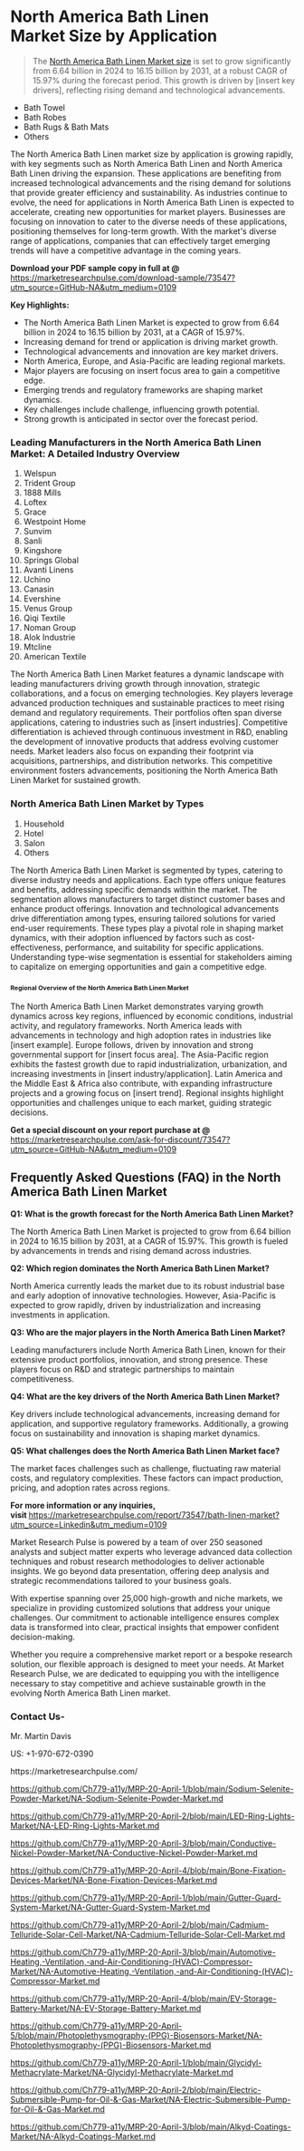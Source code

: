 <h1>North America Bath Linen Market&nbsp;Size by Application</h1><blockquote><p>The <a href="https://marketresearchpulse.com/download-sample/73547?utm_source=GitHub-NA&amp;utm_medium=0109">North America Bath Linen Market size</a> is set to grow significantly from 6.64 billion in 2024 to 16.15 billion by 2031, at a robust CAGR of 15.97% during the forecast period. This growth is driven by [insert key drivers], reflecting rising demand and technological advancements.</p></blockquote><ul><li>Bath Towel<li> Bath Robes<li> Bath Rugs & Bath Mats<li> Others</li></ul><p>The North America Bath Linen market size by application is growing rapidly, with key segments such as North America Bath Linen and North America Bath Linen driving the expansion. These applications are benefiting from increased technological advancements and the rising demand for solutions that provide greater efficiency and sustainability. As industries continue to evolve, the need for applications in North America Bath Linen is expected to accelerate, creating new opportunities for market players. Businesses are focusing on innovation to cater to the diverse needs of these applications, positioning themselves for long-term growth. With the market's diverse range of applications, companies that can effectively target emerging trends will have a competitive advantage in the coming years.</p><p><strong>Download your PDF sample copy in full at @ </strong><a href="https://marketresearchpulse.com/download-sample/73547?utm_source=GitHub-NA&amp;utm_medium=0109">https://marketresearchpulse.com/download-sample/73547?utm_source=GitHub-NA&amp;utm_medium=0109</a></p><p><strong>Key Highlights: </strong></p><ul><li>The North America Bath Linen Market is expected to grow from 6.64 billion in 2024 to 16.15 billion by 2031, at a CAGR of 15.97%.</li><li>Increasing demand for trend or application is driving market growth.</li><li>Technological advancements and innovation are key market drivers.</li><li>North America, Europe, and Asia-Pacific are leading regional markets.</li><li>Major players are focusing on insert focus area to gain a competitive edge.</li><li>Emerging trends and regulatory frameworks are shaping market dynamics.</li><li>Key challenges include challenge, influencing growth potential.</li><li>Strong growth is anticipated in sector over the forecast period.</li></ul><h3>Leading Manufacturers in the North America Bath Linen Market: A Detailed Industry Overview</h3><ol><li>Welspun</li><li>Trident Group</li><li>1888 Mills</li><li>Loftex</li><li>Grace</li><li>Westpoint Home</li><li>Sunvim</li><li>Sanli</li><li>Kingshore</li><li>Springs Global</li><li>Avanti Linens</li><li>Uchino</li><li>Canasin</li><li>Evershine</li><li>Venus Group</li><li>Qiqi Textile</li><li>Noman Group</li><li>Alok Industrie</li><li>Mtcline</li><li>American Textile</li></ol><div class="flex max-w-full flex-col flex-grow"><div class="min-h-8 text-message flex w-full flex-col items-end gap-2 whitespace-normal break-words [.text-message+&amp;]:mt-5" dir="auto" data-message-author-role="assistant" data-message-id="fd8432e4-4910-450d-b182-61b7bfb0a01f" data-message-model-slug="gpt-4o"><div class="flex w-full flex-col gap-1 empty:hidden first:pt-[3px]"><div class="markdown prose w-full break-words dark:prose-invert light"><p>The North America Bath Linen Market features a dynamic landscape with leading manufacturers driving growth through innovation, strategic collaborations, and a focus on emerging technologies. Key players leverage advanced production techniques and sustainable practices to meet rising demand and regulatory requirements. Their portfolios often span diverse applications, catering to industries such as [insert industries]. Competitive differentiation is achieved through continuous investment in R&amp;D, enabling the development of innovative products that address evolving customer needs. Market leaders also focus on expanding their footprint via acquisitions, partnerships, and distribution networks. This competitive environment fosters advancements, positioning the North America Bath Linen Market for sustained growth.</p></div></div></div></div><h3>North America Bath Linen Market by Types</h3><ol><li>Household<li> Hotel<li> Salon<li> Others</li></ol><div class="flex max-w-full flex-col flex-grow"><div class="min-h-8 text-message flex w-full flex-col items-end gap-2 whitespace-normal break-words [.text-message+&amp;]:mt-5" dir="auto" data-message-author-role="assistant" data-message-id="084470be-0bb7-4664-bddf-5156b4f41249" data-message-model-slug="gpt-4o-mini"><div class="flex w-full flex-col gap-1 empty:hidden first:pt-[3px]"><div class="markdown prose w-full break-words dark:prose-invert light"><p>The North America Bath Linen Market is segmented by types, catering to diverse industry needs and applications. Each type offers unique features and benefits, addressing specific demands within the market. The segmentation allows manufacturers to target distinct customer bases and enhance product offerings. Innovation and technological advancements drive differentiation among types, ensuring tailored solutions for varied end-user requirements. These types play a pivotal role in shaping market dynamics, with their adoption influenced by factors such as cost-effectiveness, performance, and suitability for specific applications. Understanding type-wise segmentation is essential for stakeholders aiming to capitalize on emerging opportunities and gain a competitive edge.</p></div></div></div></div><h3><span style="font-size: 11px;">Regional Overview of the North America Bath Linen Market</span></h3><div class="flex max-w-full flex-col flex-grow"><div class="min-h-8 text-message flex w-full flex-col items-end gap-2 whitespace-normal break-words [.text-message+&amp;]:mt-5" dir="auto" data-message-author-role="assistant" data-message-id="e9038762-ce64-4e30-91c9-9bd413514231" data-message-model-slug="gpt-4o-mini"><div class="flex w-full flex-col gap-1 empty:hidden first:pt-[3px]"><div class="markdown prose w-full break-words dark:prose-invert light"><p>The North America Bath Linen Market demonstrates varying growth dynamics across key regions, influenced by economic conditions, industrial activity, and regulatory frameworks. North America leads with advancements in technology and high adoption rates in industries like [insert example]. Europe follows, driven by innovation and strong governmental support for [insert focus area]. The Asia-Pacific region exhibits the fastest growth due to rapid industrialization, urbanization, and increasing investments in [insert industry/application]. Latin America and the Middle East &amp; Africa also contribute, with expanding infrastructure projects and a growing focus on [insert trend]. Regional insights highlight opportunities and challenges unique to each market, guiding strategic decisions.</p></div></div></div></div><p><strong>Get a special discount on your report purchase at @ </strong><a href="https://marketresearchpulse.com/ask-for-discount/73547?utm_source=GitHub-NA&amp;utm_medium=0109">https://marketresearchpulse.com/ask-for-discount/73547?utm_source=GitHub-NA&amp;utm_medium=0109</a></p><h2>Frequently Asked Questions (FAQ) in the North America Bath Linen Market</h2><p><strong>Q1: What is the growth forecast for the North America Bath Linen Market?</strong></p><p>The North America Bath Linen Market is projected to grow from 6.64 billion in 2024 to 16.15 billion by 2031, at a CAGR of 15.97%. This growth is fueled by advancements in trends and rising demand across industries.</p><p><strong>Q2: Which region dominates the North America Bath Linen Market?</strong></p><p>North America currently leads the market due to its robust industrial base and early adoption of innovative technologies. However, Asia-Pacific is expected to grow rapidly, driven by industrialization and increasing investments in application.</p><p><strong>Q3: Who are the major players in the North America Bath Linen Market?</strong></p><p>Leading manufacturers include North America Bath Linen, known for their extensive product portfolios, innovation, and strong presence. These players focus on R&amp;D and strategic partnerships to maintain competitiveness.</p><p><strong>Q4: What are the key drivers of the North America Bath Linen Market?</strong></p><p>Key drivers include technological advancements, increasing demand for application, and supportive regulatory frameworks. Additionally, a growing focus on sustainability and innovation is shaping market dynamics.</p><p><strong>Q5: What challenges does the North America Bath Linen Market face?</strong></p><p>The market faces challenges such as challenge, fluctuating raw material costs, and regulatory complexities. These factors can impact production, pricing, and adoption rates across regions.</p><p><strong>For more information or any inquiries, visit&nbsp;</strong><a href="https://marketresearchpulse.com/report/73547/bath-linen-market?utm_source=Linkedin&utm_medium=0109">https://marketresearchpulse.com/report/73547/bath-linen-market?utm_source=Linkedin&utm_medium=0109</a></p><p>Market Research Pulse is powered by a team of over 250 seasoned analysts and subject matter experts who leverage advanced data collection techniques and robust research methodologies to deliver actionable insights. We go beyond data presentation, offering deep analysis and strategic recommendations tailored to your business goals.</p><p>With expertise spanning over 25,000 high-growth and niche markets, we specialize in providing customized solutions that address your unique challenges. Our commitment to actionable intelligence ensures complex data is transformed into clear, practical insights that empower confident decision-making.</p><p>Whether you require a comprehensive market report or a bespoke research solution, our flexible approach is designed to meet your needs. At Market Research Pulse, we are dedicated to equipping you with the intelligence necessary to stay competitive and achieve sustainable growth in the evolving North America Bath Linen market.</p><h3><strong>Contact Us-</strong></h3><p>Mr. Martin Davis</p><p>US: +1-970-672-0390</p><p>https://marketresearchpulse.com/</p><p><a href="https://github.com/Ch779-a11y/MRP-20-April-1/blob/main/Sodium-Selenite-Powder-Market/NA-Sodium-Selenite-Powder-Market.md">https://github.com/Ch779-a11y/MRP-20-April-1/blob/main/Sodium-Selenite-Powder-Market/NA-Sodium-Selenite-Powder-Market.md</a></p><p><a href="https://github.com/Ch779-a11y/MRP-20-April-2/blob/main/LED-Ring-Lights-Market/NA-LED-Ring-Lights-Market.md">https://github.com/Ch779-a11y/MRP-20-April-2/blob/main/LED-Ring-Lights-Market/NA-LED-Ring-Lights-Market.md</a></p><p><a href="https://github.com/Ch779-a11y/MRP-20-April-3/blob/main/Conductive-Nickel-Powder-Market/NA-Conductive-Nickel-Powder-Market.md">https://github.com/Ch779-a11y/MRP-20-April-3/blob/main/Conductive-Nickel-Powder-Market/NA-Conductive-Nickel-Powder-Market.md</a></p><p><a href="https://github.com/Ch779-a11y/MRP-20-April-4/blob/main/Bone-Fixation-Devices-Market/NA-Bone-Fixation-Devices-Market.md">https://github.com/Ch779-a11y/MRP-20-April-4/blob/main/Bone-Fixation-Devices-Market/NA-Bone-Fixation-Devices-Market.md</a></p><p><a href="https://github.com/Ch779-a11y/MRP-20-April-1/blob/main/Gutter-Guard-System-Market/NA-Gutter-Guard-System-Market.md">https://github.com/Ch779-a11y/MRP-20-April-1/blob/main/Gutter-Guard-System-Market/NA-Gutter-Guard-System-Market.md</a></p><p><a href="https://github.com/Ch779-a11y/MRP-20-April-2/blob/main/Cadmium-Telluride-Solar-Cell-Market/NA-Cadmium-Telluride-Solar-Cell-Market.md">https://github.com/Ch779-a11y/MRP-20-April-2/blob/main/Cadmium-Telluride-Solar-Cell-Market/NA-Cadmium-Telluride-Solar-Cell-Market.md</a></p><p><a href="https://github.com/Ch779-a11y/MRP-20-April-3/blob/main/Automotive-Heating,-Ventilation,-and-Air-Conditioning-(HVAC)-Compressor-Market/NA-Automotive-Heating,-Ventilation,-and-Air-Conditioning-(HVAC)-Compressor-Market.md">https://github.com/Ch779-a11y/MRP-20-April-3/blob/main/Automotive-Heating,-Ventilation,-and-Air-Conditioning-(HVAC)-Compressor-Market/NA-Automotive-Heating,-Ventilation,-and-Air-Conditioning-(HVAC)-Compressor-Market.md</a></p><p><a href="https://github.com/Ch779-a11y/MRP-20-April-4/blob/main/EV-Storage-Battery-Market/NA-EV-Storage-Battery-Market.md">https://github.com/Ch779-a11y/MRP-20-April-4/blob/main/EV-Storage-Battery-Market/NA-EV-Storage-Battery-Market.md</a></p><p><a href="https://github.com/Ch779-a11y/MRP-20-April-5/blob/main/Photoplethysmography-(PPG)-Biosensors-Market/NA-Photoplethysmography-(PPG)-Biosensors-Market.md">https://github.com/Ch779-a11y/MRP-20-April-5/blob/main/Photoplethysmography-(PPG)-Biosensors-Market/NA-Photoplethysmography-(PPG)-Biosensors-Market.md</a></p><p><a href="https://github.com/Ch779-a11y/MRP-20-April-1/blob/main/Glycidyl-Methacrylate-Market/NA-Glycidyl-Methacrylate-Market.md">https://github.com/Ch779-a11y/MRP-20-April-1/blob/main/Glycidyl-Methacrylate-Market/NA-Glycidyl-Methacrylate-Market.md</a></p><p><a href="https://github.com/Ch779-a11y/MRP-20-April-2/blob/main/Electric-Submersible-Pump-for-Oil-&-Gas-Market/NA-Electric-Submersible-Pump-for-Oil-&-Gas-Market.md">https://github.com/Ch779-a11y/MRP-20-April-2/blob/main/Electric-Submersible-Pump-for-Oil-&-Gas-Market/NA-Electric-Submersible-Pump-for-Oil-&-Gas-Market.md</a></p><p><a href="https://github.com/Ch779-a11y/MRP-20-April-3/blob/main/Alkyd-Coatings-Market/NA-Alkyd-Coatings-Market.md">https://github.com/Ch779-a11y/MRP-20-April-3/blob/main/Alkyd-Coatings-Market/NA-Alkyd-Coatings-Market.md</a></p>
